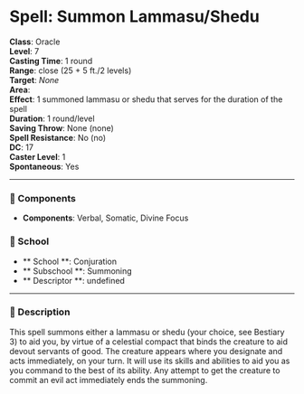 
# Spell: Summon Lammasu/Shedu
**Class**: Oracle  
**Level**: 7  
**Casting Time**: 1 round  
**Range**: close (25 + 5 ft./2 levels)  
**Target**: _None_  
**Area**:   
**Effect**: 1 summoned lammasu or shedu that serves for the duration of the spell  
**Duration**: 1 round/level  
**Saving Throw**: None (none)  
**Spell Resistance**: No (no)  
**DC**: 17  
**Caster Level**: 1  
**Spontaneous**: Yes

---

### 🔮 Components
- **Components**: Verbal, Somatic, Divine Focus

### 🏫 School
- ** School **: Conjuration
- ** Subschool **: Summoning
- ** Descriptor **: undefined
---

### 📜 Description
This spell summons either a lammasu or shedu (your choice, see Bestiary 3) to aid you, by virtue of a celestial compact that binds the creature to aid devout servants of good. The creature appears where you designate and acts immediately, on your turn. It will use its skills and abilities to aid you as you command to the best of its ability. Any attempt to get the creature to commit an evil act immediately ends the summoning.
